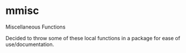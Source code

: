 # mmisc
Miscellaneous Functions

Decided to throw some of these local functions in a package for ease of use/documentation.
